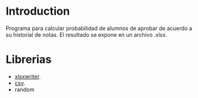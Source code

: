 # Introduction

Programa para calcular probabilidad de alumnos de aprobar de acuerdo a su historial de notas. El resultado se expone en un archivo .xlsx.

# Librerias

- [xlsxwriter](https://xlsxwriter.readthedocs.io/getting_started.html).
- [csv](https://docs.python.org/3/library/csv.html).
- random
